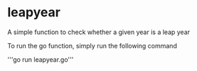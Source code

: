 # leapyear
A simple function to check whether a given year is a leap year

To run the go function, simply run the following command

'''go run leapyear.go'''
